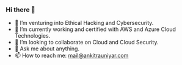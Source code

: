 ### Hi there 👋

- 🔭 I’m venturing into Ethical Hacking and Cybersecurity.
- 🌱 I’m currently working and certified with AWS and Azure Cloud Technologies.
- 👯 I’m looking to collaborate on Cloud and Cloud Security.
- 💬 Ask me about anything.
- 📫 How to reach me: mail@ankitrauniyar.com
